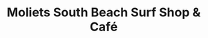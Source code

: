 ---
title: "Moliets South Beach Surf Shop & Café"
url: /moliets-et-maa/moliets-south-beach-surf-shop-et-cafe/
shop: vêtements
---